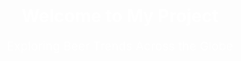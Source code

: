 <!DOCTYPE html>
<html lang="en">
<head>
  <meta charset="UTF-8">
  <meta name="viewport" content="width=device-width, initial-scale=1.0">
  <title>My GitHub Pages Site</title>
  <style>
    /* Full-width hero image */
    .hero-image {
      background-image: url('images/beermap.png'); /* Replace with the path to your image */
      background-size: cover; /* Ensure the image covers the entire width and height */
      background-position: center; /* Center the image */
      height: 100vh; /* Make the hero section take up the full height of the viewport */
      width: 100%; /* Make the image span the entire width */
      display: flex;
      justify-content: center;
      align-items: center;
      color: white; /* Text color on top of the image */
      text-align: center;
    }

    .hero-image h1 {
      font-size: 3rem; /* Large heading text */
      margin: 0;
    }

    .hero-image p {
      font-size: 1.2rem; /* Subheading text */
      margin: 0;
    }
  </style>
</head>
<body>

  <!-- Full-width hero image section -->
  <div class="hero-image">
    <div>
      <h1>Welcome to My Project</h1>
      <p>Exploring Beer Trends Across the Globe</p>
    </div>
  </div>

  <!-- Other Content Below the Hero Image -->
  <div class="content">
    <h2>Project Details</h2>
    <p>Here you can describe your project and showcase its features...</p>
  </div>

</body>
</html>


![Beer map introduction](/images/beermap.png)

# Flavors of the World: A Beer Time Capsule

![Beer map introduction](/images/frontcover.png)

This is a normal paragraph following a header. GitHub is a code hosting platform for version control and collaboration. It lets you and others work together on projects from anywhere.

## Header 2

> This is a blockquote following a header.
>
> When something is important enough, you do it even if the odds are not in your favor.
> 

### Header 3

```js
// Javascript code with syntax highlighting.
var fun = function lang(l) {
  dateformat.i18n = require('./lang/' + l)
  return true;
}
```

```ruby
# Ruby code with syntax highlighting
GitHubPages::Dependencies.gems.each do |gem, version|
  s.add_dependency(gem, "= #{version}")
end
```

#### Header 4

*   This is an unordered list following a header.
*   This is an unordered list following a header.
*   This is an unordered list following a header.

##### Header 5

1.  This is an ordered list following a header.
2.  This is an ordered list following a header.
3.  This is an ordered list following a header.

###### Header 6

| head1        | head two          | three |
|:-------------|:------------------|:------|
| ok           | good swedish fish | nice  |
| out of stock | good and plenty   | nice  |
| ok           | good `oreos`      | hmm   |
| ok           | good `zoute` drop | yumm  |

### There's a horizontal rule below this.

* * *

### Here is an unordered list:

*   Item foo
*   Item bar
*   Item baz
*   Item zip

### And an ordered list:

1.  Item one
1.  Item two
1.  Item three
1.  Item four

### And a nested list:

- level 1 item
  - level 2 item
  - level 2 item
    - level 3 item
    - level 3 item
- level 1 item
  - level 2 item
  - level 2 item
  - level 2 item
- level 1 item
  - level 2 item
  - level 2 item
- level 1 item

### Small image

![Octocat](https://github.githubassets.com/images/icons/emoji/octocat.png)

### Large image

![Branching](https://guides.github.com/activities/hello-world/branching.png)

---
layout: default
---

Text can be **bold**, _italic_, or ~~strikethrough~~.

[Link to another page](./another-page.html).

There should be whitespace between paragraphs.

There should be whitespace between paragraphs. We recommend including a README, or a file with information about your project.

### Definition lists can be used with HTML syntax.

<dl>
<dt>Name</dt>
<dd>Godzilla</dd>
<dt>Born</dt>
<dd>1952</dd>
<dt>Birthplace</dt>
<dd>Japan</dd>
<dt>Color</dt>
<dd>Green</dd>
</dl>

```
Long, single-line code blocks should not wrap. They should horizontally scroll if they are too long. This line should be long enough to demonstrate this.
```

```
The final element.
```
